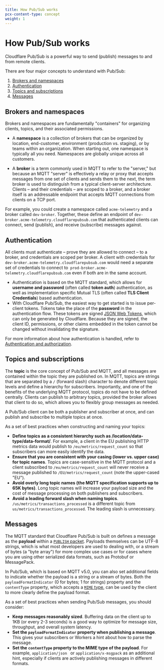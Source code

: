 ```yaml
---
title: How Pub/Sub works
pcx-content-type: concept
weight: 1
---
```


# How Pub/Sub works

Cloudflare Pub/Sub is a powerful way to send (publish) messages to and from remote clients. 

There are four major concepts to understand with Pub/Sub:

1. [Brokers and namespaces](#brokers-and-namespaces)
2. [Authentication](#authentication)
3. [Topics and subscriptions](#topics-and-subscriptions)
4. [Messages](#messages)


## Brokers and namespaces

Brokers and namespaces are fundamentally "containers" for organizing clients, topics, and their associated permissions.

- A **namespace** is a collection of brokers that can be organized by location, end-customer, environment (production vs. staging), or by teams within an organization. When starting out, one namespace is typically all you need. Namespaces are globally unique across all customers.

- A **broker** is a term commonly used in MQTT to refer to the "server," but because an MQTT "server" is effectively a relay or proxy that accepts messages from one set of clients and sends them to the next, the term broker is used to distinguish from a typical client-server architecture. Clients – and their credentials – are scoped to a broker, and a broker itself is an addressable endpoint that accepts MQTT connections from clients on a TCP port.

For example, you could create a namespace called `acme-telemetry` and a broker called `dev-broker`. Together, these define an endpoint of `dev-broker.acme-telemetry.cloudflarepubsub.com` that authenticated clients can connect, send (publish), and receive (subscribe) messages against.

## Authentication

All clients must authenticate – prove they are allowed to connect – to a broker, and credentials are scoped per broker. A client with credentials for `dev-broker.acme-telemetry.cloudflarepubsub.com` would need a separate set of credentials to connect to` prod-broker.acme-telemetry.cloudflarepubsub.com` even if both are in the same account. 

- Authentication is based on the MQTT standard, which allows for **username and password** (often called **token auth**) authentication, as well as implementation specific Mutual TLS (often called **TLS Client Credentials**) based authentication.
- With Cloudflare Pub/Sub, the easiest way to get started is to issue per-client tokens. Tokens take the place of the **password** in the authentication flow. These tokens are signed [JSON Web Tokens](https://datatracker.ietf.org/doc/html/rfc7519), which can only be generated by Cloudflare. Because they are signed, the client ID, permissions, or other claims embedded in the token cannot be changed without invalidating the signature.

For more information about how authentication is handled, refer to [Authentication and authorization](/pub-sub/platform/authentication-authorization).

## Topics and subscriptions

The **topic** is the core concept of Pub/Sub and MQTT, and all messages are contained within the topic they are published on. In MQTT, topics are strings that are separated by a `/` (forward slash) character to denote different topic levels and define a hierarchy for subscribers. Importantly, and one of the benefits of the underlying MQTT protocol, topics do not have to be defined centrally. Clients can publish to arbitrary topics, provided the broker allows that client to do so, which allows you to flexibly group messages as needed. 

A Pub/Sub client can be both a publisher and subscriber at once, and can publish and subscribe to multiple topics at once.

As a set of best practices when constructing and naming your topics:

- **Define topics as a consistent hierarchy such as /location/data-type/data-format/**. For example, a client in the EU publishing HTTP metrics data would publish to `/eu/metrics/request_count` so that subscribers can more easily identify the data.
- **Ensure that you are consistent with your casing (lower vs. upper case) for topic names**. Topics are case-sensitive in the MQTT protocol and a client subscribed to `/eu/metrics/request_count` will never receive a message published to `/EU/metrics/request_count` (note the upper-cased "EU").
- **Avoid overly long topic names (the MQTT specification supports up to 65K bytes)**. Long topic names will increase your payload size and the cost of message processing on both publishers and subscribers.
- **Avoid a leading forward slash when naming topics**. `/us/metrics/transactions_processed` is a different topic from `us/metrics/transactions_processed`. The leading slash is unnecessary.

## Messages

The MQTT standard that Cloudflare Pub/Sub is built on defines a message as the **payload** within a [`PUBLISH` packet](https://docs.oasis-open.org/mqtt/mqtt/v5.0/os/mqtt-v5.0-os.html#_Toc3901119). Payloads themselves can be UTF-8 strings, which is what most developers are used to dealing with, or a stream of bytes (a "byte array") for more complex use cases or for cases where you are using other serialized data formats, such as Protobuf or MessagePack.

In Pub/Sub, which is based on MQTT v5.0, you can also set additional fields to indicate whether the payload is a string or a stream of bytes. Both the `payloadFormatIndicator` (0 for bytes; 1 for strings) property and the `contentType` property, which accepts a [`MIME` type](https://www.iana.org/assignments/media-types/media-types.xhtml), can be used by the client to more clearly define the payload format.

As a set of best practices when sending Pub/Sub messages, you should consider:

- **Keep messages reasonably sized**. Buffering data on the client up to 1KB (or every 2-3 seconds) is a good way to optimize for message size, throughput, and overall system latency.
- **Set the `payloadFormatIndicator` property when publishing a message**. This gives your subscribers or Workers a hint about how to parse the message.
- **Set the `contentType` property to the MIME type of the payload**. For example, `application/json ` or `application/x-msgpack`  as an additional hint, especially if clients are actively publishing messages in different formats.